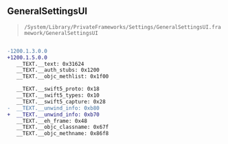 ## GeneralSettingsUI

> `/System/Library/PrivateFrameworks/Settings/GeneralSettingsUI.framework/GeneralSettingsUI`

```diff

-1200.1.3.0.0
+1200.1.5.0.0
   __TEXT.__text: 0x31624
   __TEXT.__auth_stubs: 0x1200
   __TEXT.__objc_methlist: 0x1f00

   __TEXT.__swift5_proto: 0x18
   __TEXT.__swift5_types: 0x10
   __TEXT.__swift5_capture: 0x28
-  __TEXT.__unwind_info: 0xb80
+  __TEXT.__unwind_info: 0xb70
   __TEXT.__eh_frame: 0x48
   __TEXT.__objc_classname: 0x67f
   __TEXT.__objc_methname: 0x86f8

```

